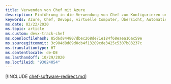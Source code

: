 ```yaml
---
title: Verwenden von Chef mit Azure
description: Einführung in die Verwendung von Chef zum Konfigurieren und Testen Ihrer Azure-Infrastruktur
keywords: Azure, Chef, Devops, virtuelle Computer, Übersicht, Automatisieren
ms.date: 02/22/2020
ms.topic: article
ms.custom: devx-track-chef
ms.openlocfilehash: 85d6d844807dbec268de71e184f68eaea16ac59e
ms.sourcegitcommit: 3c904d8d89d0cb4f13209cde3425c5307b83237c
ms.translationtype: HT
ms.contentlocale: de-DE
ms.lasthandoff: 10/29/2020
ms.locfileid: "93024054"
---
```

[!INCLUDE [chef-software-redirect.md](includes/chef-software-redirect.md)]